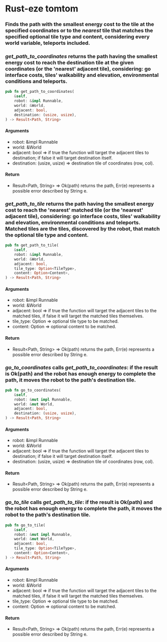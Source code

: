 # Rust-eze tomtom
### Finds the path with the smallest energy cost to the tile at the specified coordinates or to the _nearest_ tile that matches the specified optional tile type and content, considering every world variable, teleports included.

### *get_path_to_coordinates* returns the path having the smallest energy cost to reach the destination tile at the given coordinates (or the 'nearest' adjacent tile), considering: go interface costs, tiles' walkability and elevation, environmental conditions and teleports.
```rust
pub fn get_path_to_coordinates(
    &self,
    robot: &impl Runnable,
    world: &World,
    adjacent: bool,
    destination: (usize, usize),
) -> Result<Path, String>
```
#### Arguments
- robot: &impl Runnable
- world: &World
- adjacent: bool => if true the function will target the adjacent tiles to destination; if false it will target destination itself.
- destination: (usize, usize) => destination tile of coordinates (row, col).
#### Return
- Result<Path, String> => Ok(path) returns the path, Err(e) represents a possible error described by String e.

### *get_path_to_tile* returns the path having the smallest energy cost to reach the 'nearest' matched tile (or the 'nearest' adjacent tile), considering: go interface costs, tiles' walkability and elevation, environmental conditions and teleports. Matched tiles are the tiles, discovered by the robot, that match the optional tile type and content.
```rust
pub fn get_path_to_tile(
    &self,
    robot: &impl Runnable,
    world: &World,
    adjacent: bool,
    tile_type: Option<TileType>,
    content: Option<Content>,
) -> Result<Path, String>
```
#### Arguments
- robot: &impl Runnable
- world: &World
- adjacent: bool => if true the function will target the adjacent tiles to the matched tiles, if false it will target the matched tiles themselves.
- tile_type: Option<TileType> => optional tile type to be matched.
- content: Option<Content> => optional content to be matched.  
#### Return
- Result<Path, String> => Ok(path) returns the path, Err(e) represents a possible error described by String e.

### *go_to_coordinates* calls *get_path_to_coordinates*: if the result is Ok(path) and the robot has enough energy to complete the path, it moves the robot to the path's destination tile.
```rust
pub fn go_to_coordinates(
    &self,
    robot: &mut impl Runnable,
    world: &mut World,
    adjacent: bool,
    destination: (usize, usize),
) -> Result<Path, String> 
```
#### Arguments
- robot: &impl Runnable
- world: &World
- adjacent: bool => if true the function will target the adjacent tiles to destination; if false it will target destination itself.
- destination: (usize, usize) => destination tile of coordinates (row, col).
#### Return
- Result<Path, String> => Ok(path) returns the path, Err(e) represents a possible error described by String e.

### *go_to_tile* calls *get_path_to_tile*: if the result is Ok(path) and the robot has enough energy to complete the path, it moves the robot to the path's destination tile.
```rust
pub fn go_to_tile(
    &self,
    robot: &mut impl Runnable,
    world: &mut World,
    adjacent: bool,
    tile_type: Option<TileType>,
    content: Option<Content>,
) -> Result<Path, String>
```
#### Arguments
- robot: &impl Runnable
- world: &World
- adjacent: bool => if true the function will target the adjacent tiles to the matched tiles, if false it will target the matched tiles themselves.
- tile_type: Option<TileType> => optional tile type to be matched.
- content: Option<Content> => optional content to be matched.  
#### Return
- Result<Path, String> => Ok(path) returns the path, Err(e) represents a possible error described by String e.